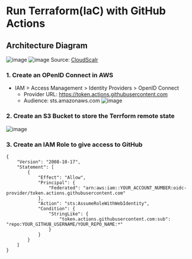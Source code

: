 # Run Terraform(IaC) with GitHub Actions

## Architecture Diagram
![image](https://github.com/Krishna-kanth95/ghar/assets/93731192/5b069828-a4c2-4038-90fb-485e2b4c2883)
![image](https://github.com/Krishna-kanth95/ghar/assets/93731192/609730da-a1c5-46a3-93e9-3636d1cccbc5)
Source: [CloudScalr](https://www.youtube.com/watch?v=GowFk_5Rx_I&t=281s)

### 1. Create an OPenID Connect in AWS 
* IAM > Access Management > Identity Providers > OpenID Connect
  * Provider URL: https://token.actions.githubusercontent.com
  * Audience: sts.amazonaws.com
  ![image](https://github.com/Krishna-kanth95/ghar/assets/93731192/c7cf1efa-bad2-433b-8732-c7f7d3e56473)

### 2. Create an S3 Bucket to store the Terrform remote state
  ![image](https://github.com/Krishna-kanth95/ghar/assets/93731192/97f7edab-d7ad-41da-bbf4-931a8f47dff5)

### 3. Create an IAM Role to give access to GitHub

```
{
    "Version": "2008-10-17",
    "Statement": [
        {
            "Effect": "Allow",
            "Principal": {
                "Federated": "arn:aws:iam::YOUR_ACCOUNT_NUMBER:oidc-provider/token.actions.githubusercontent.com"
            },
            "Action": "sts:AssumeRoleWithWebIdentity",
            "Condition": {
                "StringLike": {
                    "token.actions.githubusercontent.com:sub": "repo:YOUR_GITHUB_USERNAME/YOUR_REPO_NAME:*"
                }
            }
        }
    ]
}
```
